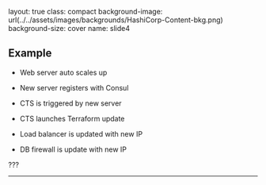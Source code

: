 layout: true
class: compact
background-image: url(../../assets/images/backgrounds/HashiCorp-Content-bkg.png)
background-size: cover
name: slide4

## Example 

- Web server auto scales up

- New server registers with Consul

- CTS is triggered by new server

- CTS launches Terraform update 

- Load balancer is updated with new IP

- DB firewall is update with new IP


???

---
